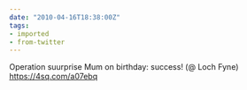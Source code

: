 ```yaml
---
date: "2010-04-16T18:38:00Z"
tags:
- imported
- from-twitter
---
```

Operation suurprise Mum on birthday: success\! \(@ Loch Fyne\) https://4sq.com/a07ebq
